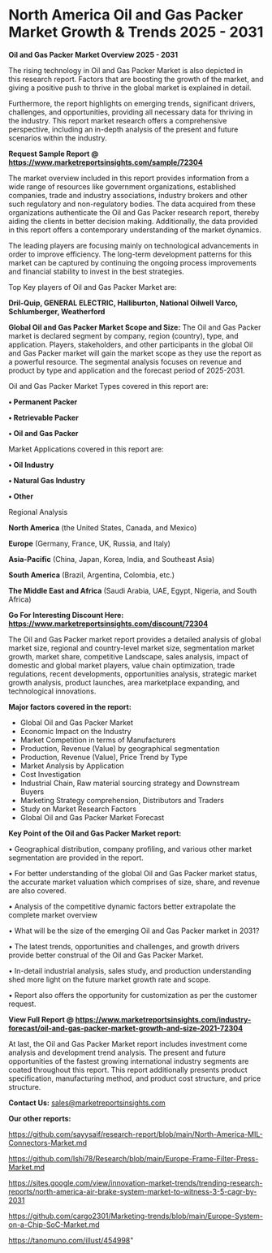 # North America Oil and Gas Packer Market Growth & Trends 2025 - 2031

<Strong> Oil and Gas Packer Market Overview 2025 - 2031</strong>

The rising technology in Oil and Gas Packer Market is also depicted in this research report. Factors that are boosting the growth of the market, and giving a positive push to thrive in the global market is explained in detail.

Furthermore, the report highlights on emerging trends, significant drivers, challenges, and opportunities, providing all necessary data for thriving in the industry. This report market research offers a comprehensive perspective, including an in-depth analysis of the present and future scenarios within the industry.

<strong>Request Sample Report @ <a href=https://www.marketreportsinsights.com/sample/72304>https://www.marketreportsinsights.com/sample/72304</a></strong>

The market overview included in this report provides information from a wide range of resources like government organizations, established companies, trade and industry associations, industry brokers and other such regulatory and non-regulatory bodies. The data acquired from these organizations authenticate the Oil and Gas Packer research report, thereby aiding the clients in better decision making. Additionally, the data provided in this report offers a contemporary understanding of the market dynamics.

The leading players are focusing mainly on technological advancements in order to improve efficiency. The long-term development patterns for this market can be captured by continuing the ongoing process improvements and financial stability to invest in the best strategies.

Top Key players of Oil and Gas Packer Market are:

<strong>Dril-Quip, GENERAL ELECTRIC, Halliburton, National Oilwell Varco, Schlumberger, Weatherford</strong>

<strong><b>Global Oil and Gas Packer Market Scope and Size:</b></strong>
The Oil and Gas Packer market is declared segment by company, region (country), type, and application. Players, stakeholders, and other participants in the global Oil and Gas Packer market will gain the market scope as they use the report as a powerful resource. The segmental analysis focuses on revenue and product by type and application and the forecast period of 2025-2031.

Oil and Gas Packer Market Types covered in this report are:

<strong>• Permanent Packer

• Retrievable Packer

• Oil and Gas Packer</strong>

Market Applications covered in this report are:

<strong>• Oil Industry

• Natural Gas Industry

• Other</strong> 

Regional Analysis

<strong>North America</strong> (the United States, Canada, and Mexico)

<strong>Europe</strong> (Germany, France, UK, Russia, and Italy)

<strong>Asia-Pacific</strong> (China, Japan, Korea, India, and Southeast Asia)

<strong>South America</strong> (Brazil, Argentina, Colombia, etc.)

<strong>The Middle East and Africa</strong> (Saudi Arabia, UAE, Egypt, Nigeria, and South Africa)

<strong>Go For Interesting Discount Here: <a href=https://www.marketreportsinsights.com/discount/72304>https://www.marketreportsinsights.com/discount/72304</a></strong>

The Oil and Gas Packer market report provides a detailed analysis of global market size, regional and country-level market size, segmentation market growth, market share, competitive Landscape, sales analysis, impact of domestic and global market players, value chain optimization, trade regulations, recent developments, opportunities analysis, strategic market growth analysis, product launches, area marketplace expanding, and technological innovations.

<strong><b>Major factors covered in the report:</b></strong>
<ul>
  <li>Global Oil and Gas Packer Market </li>
  <li>Economic Impact on the Industry</li>
  <li>Market Competition in terms of Manufacturers</li>
  <li>Production, Revenue (Value) by geographical segmentation</li>
  <li>Production, Revenue (Value), Price Trend by Type</li>
  <li>Market Analysis by Application</li>
  <li>Cost Investigation</li>
  <li>Industrial Chain, Raw material sourcing strategy and Downstream Buyers</li>
  <li>Marketing Strategy comprehension, Distributors and Traders</li>
  <li>Study on Market Research Factors</li>
  <li>Global Oil and Gas Packer Market Forecast</li>
</ul>

<strong><b>Key Point of the Oil and Gas Packer Market report:</b></strong>

• Geographical distribution, company profiling, and various other market segmentation are provided in the report.

• For better understanding of the global Oil and Gas Packer market status, the accurate market valuation which comprises of size, share, and revenue are also covered.

• Analysis of the competitive dynamic factors better extrapolate the complete market overview

• What will be the size of the emerging Oil and Gas Packer market in 2031?

• The latest trends, opportunities and challenges, and growth drivers provide better construal of the Oil and Gas Packer Market.

• In-detail industrial analysis, sales study, and production understanding shed more light on the future market growth rate and scope.

• Report also offers the opportunity for customization as per the customer request.

<strong><b>View Full Report @ <a href=https://www.marketreportsinsights.com/industry-forecast/oil-and-gas-packer-market-growth-and-size-2021-72304>https://www.marketreportsinsights.com/industry-forecast/oil-and-gas-packer-market-growth-and-size-2021-72304</a></b></strong>


At last, the Oil and Gas Packer Market report includes investment come analysis and development trend analysis. The present and future opportunities of the fastest growing international industry segments are coated throughout this report. This report additionally presents product specification, manufacturing method, and product cost structure, and price structure.

<strong>Contact Us:</strong>
sales@marketreportsinsights.com

<strong>Our other reports:</strong>

<a href=https://github.com/sayysaif/research-report/blob/main/North-America-MIL-Connectors-Market.md>https://github.com/sayysaif/research-report/blob/main/North-America-MIL-Connectors-Market.md</a>

<a href=https://github.com/Ishi78/Research/blob/main/Europe-Frame-Filter-Press-Market.md>https://github.com/Ishi78/Research/blob/main/Europe-Frame-Filter-Press-Market.md</a>

<a href=https://sites.google.com/view/innovation-market-trends/trending-research-reports/north-america-air-brake-system-market-to-witness-3-5-cagr-by-2031>https://sites.google.com/view/innovation-market-trends/trending-research-reports/north-america-air-brake-system-market-to-witness-3-5-cagr-by-2031</a>

<a href=https://github.com/cargo2301/Marketing-trends/blob/main/Europe-System-on-a-Chip-SoC-Market.md>https://github.com/cargo2301/Marketing-trends/blob/main/Europe-System-on-a-Chip-SoC-Market.md</a>

<a href=https://tanomuno.com/illust/454998>https://tanomuno.com/illust/454998</a>"

